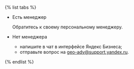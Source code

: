

{% list tabs %}

- Есть менеджер

  
  Обратитесь к своему персональному менеджеру.
  

- Нет менеджера

  
  - напишите в чат в интерфейсе Яндекс Бизнеса;
  - отправьте вопрос на [geo-adv@support.yandex.ru](../../../geo-adv@support.yandex.ru).

{% endlist %}

